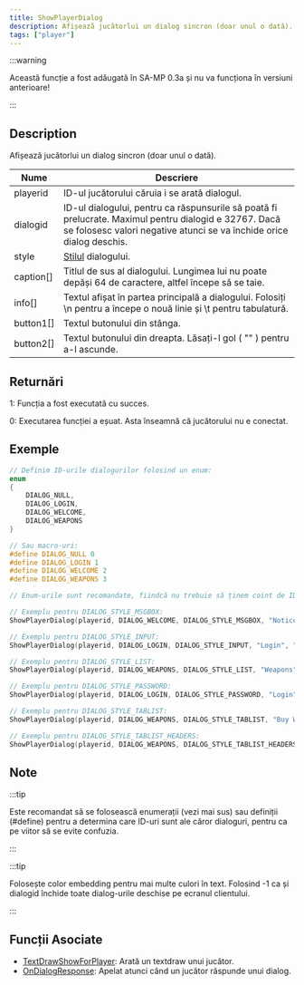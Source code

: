 ```yaml
---
title: ShowPlayerDialog
description: Afișează jucătorlui un dialog sincron (doar unul o dată).
tags: ["player"]
---
```


:::warning

Această funcție a fost adăugată în SA-MP 0.3a și nu va funcționa în versiuni anterioare!

:::

## Description

Afișează jucătorlui un dialog sincron (doar unul o dată).

| Nume      | Descriere                                                                                                                                                                     |
| --------- | ----------------------------------------------------------------------------------------------------------------------------------------------------------------------------- |
| playerid  | ID-ul jucătorului căruia i se arată dialogul.                                                                                                                                 |
| dialogid  | ID-ul dialogului, pentru ca răspunsurile să poată fi prelucrate. Maximul pentru dialogid e 32767. Dacă se folosesc valori negative atunci se va închide orice dialog deschis. |
| style     | [Stilul](../resources/dialogstyles.md) dialogului.                                                                                                                            |
| caption[] | Titlul de sus al dialogului. Lungimea lui nu poate depăși 64 de caractere, altfel începe să se taie.                                                                          |
| info[]    | Textul afișat în partea principală a dialogului. Folosiți \n pentru a începe o nouă linie și \t pentru tabulatură.                                                            |
| button1[] | Textul butonului din stânga.                                                                                                                                                  |
| button2[] | Textul butonului din dreapta. Lăsați-l gol ( "" ) pentru a-l ascunde.                                                                                                         |

## Returnări

1: Funcția a fost executată cu succes.

0: Executarea funcției a eșuat. Asta înseamnă că jucătorului nu e conectat.

## Exemple

```c
// Definim ID-urile dialogurilor folosind un enum:
enum
{
    DIALOG_NULL,
    DIALOG_LOGIN,
    DIALOG_WELCOME,
    DIALOG_WEAPONS
}

// Sau macro-uri:
#define DIALOG_NULL 0
#define DIALOG_LOGIN 1
#define DIALOG_WELCOME 2
#define DIALOG_WEAPONS 3

// Enum-urile sunt recomandate, fiindcă nu trebuie să ținem coint de ID-urile folosite. Totuși, enum-urile folosesc memorie pentru a stoca, pe când define-urile sunt procesate în stadiul de compilare.

// Exemplu pentru DIALOG_STYLE_MSGBOX:
ShowPlayerDialog(playerid, DIALOG_WELCOME, DIALOG_STYLE_MSGBOX, "Notice", "Ai fost conectat la server!", "Close", "");

// Exemplu pentru DIALOG_STYLE_INPUT:
ShowPlayerDialog(playerid, DIALOG_LOGIN, DIALOG_STYLE_INPUT, "Login", "Introdu parola mai jos:", "Login", "Cancel");

// Exemplu pentru DIALOG_STYLE_LIST:
ShowPlayerDialog(playerid, DIALOG_WEAPONS, DIALOG_STYLE_LIST, "Weapons", "AK47\nM4\nSniper Rifle", "Option 1", "Option 2");

// Exemplu pentru DIALOG_STYLE_PASSWORD:
ShowPlayerDialog(playerid, DIALOG_LOGIN, DIALOG_STYLE_PASSWORD, "Login", "Introdu parola mai jos:", "Login", "Cancel");

// Exemplu pentru DIALOG_STYLE_TABLIST:
ShowPlayerDialog(playerid, DIALOG_WEAPONS, DIALOG_STYLE_TABLIST, "Buy Weapon", "Deagle\t$5000\t100\nSawnoff\t$5000\t100\nPistol\t$1000\t50", "Select", "Cancel");

// Exemplu pentru DIALOG_STYLE_TABLIST_HEADERS:
ShowPlayerDialog(playerid, DIALOG_WEAPONS, DIALOG_STYLE_TABLIST_HEADERS, "Buy Weapon", "Weapon\tPrice\tAmmo\nDeagle\t$5000\t100\nSawnoff\t$5000\t100\nPistol\t$1000\t50", "Select", "Cancel");
```

## Note

:::tip

Este recomandat să se folosească enumerații (vezi mai sus) sau definiții (#define) pentru a determina care ID-uri sunt ale căror dialoguri, pentru ca pe viitor să se evite confuzia.

:::

:::tip

Folosește color embedding pentru mai multe culori în text. Folosind -1 ca și dialogid închide toate dialog-urile deschise pe ecranul clientului.

:::

## Funcții Asociate

- [TextDrawShowForPlayer](TextDrawShowForPlayer.md): Arată un textdraw unui jucător.
- [OnDialogResponse](../callbacks/OnDialogResponse.md): Apelat atunci când un jucător răspunde unui dialog.
